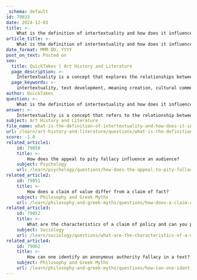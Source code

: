 ```yaml
---
_schema: default
id: 79833
date: 2024-12-03
title: >-
    What is the definition of intertextuality and how does it influence text development?
article_title: >-
    What is the definition of intertextuality and how does it influence text development?
date_format: MMM DD, YYYY
post_on_text: Posted on
seo:
  title: QuickTakes | Art History and Literature
  page_description: >-
    Intertextuality is a concept that explores the relationships between texts, emphasizing how their meanings are influenced by previous works. It shapes text development by creating deeper meanings, facilitating cultural commentary, engaging readers, and showcasing the evolution of literary forms.
  page_keywords: >-
    intertextuality, text development, meaning creation, cultural commentary, reader engagement, textual evolution, literary context, interconnectedness, references, adaptations, parodies, allusions, richer interpretation, societal issues, interactive reading experience
author: QuickTakes
question: >-
    What is the definition of intertextuality and how does it influence text development?
answer: >-
    Intertextuality is a concept that refers to the relationship between texts and the network of prior texts and discourses that influence their creation and interpretation. It challenges the idea of a single, stable text by emphasizing that all texts are interconnected and derive meaning from their relationships with other texts. This interdependence can manifest in various forms, such as references, adaptations, parodies, and allusions, which enrich the reading experience and deepen the understanding of a text.\n\nIntertextuality influences text development in several ways:\n\n1. **Meaning Creation**: Texts do not exist in isolation; they are part of a larger cultural and literary context. The meanings of a new text are shaped by its connections to previous works, allowing for a richer interpretation. For example, a novel may reference a classic work, thereby inviting readers to draw parallels and contrasts that enhance their understanding of both texts.\n\n2. **Cultural Commentary**: Through intertextuality, authors can comment on or critique existing texts and cultural narratives. This can involve reinterpreting themes, characters, or plots from earlier works, which can lead to new insights and discussions about societal issues.\n\n3. **Reader Engagement**: Intertextual references can engage readers by prompting them to recall and reflect on other texts they have encountered. This engagement can create a more interactive reading experience, as readers may find themselves making connections and drawing on their own knowledge of literature and culture.\n\n4. **Textual Evolution**: Intertextuality highlights the dynamic nature of texts, suggesting that they are constantly evolving through the influence of other works. This can lead to the adaptation and appropriation of ideas across different media, contributing to the ongoing development of literary and artistic forms.\n\nIn summary, intertextuality is a fundamental aspect of text development, as it underscores the interconnectedness of literature and culture, enriches meaning, and fosters a deeper engagement with texts.
subject: Art History and Literature
file_name: what-is-the-definition-of-intertextuality-and-how-does-it-influence-text-development.md
url: /learn/art-history-and-literature/questions/what-is-the-definition-of-intertextuality-and-how-does-it-influence-text-development
score: -1.0
related_article1:
    id: 79858
    title: >-
        How does the appeal to pity fallacy influence an audience?
    subject: Psychology
    url: /learn/psychology/questions/how-does-the-appeal-to-pity-fallacy-influence-an-audience
related_article2:
    id: 79851
    title: >-
        How does a claim of value differ from a claim of fact?
    subject: Philosophy and Greek Myths
    url: /learn/philosophy-and-greek-myths/questions/how-does-a-claim-of-value-differ-from-a-claim-of-fact
related_article3:
    id: 79852
    title: >-
        What are the characteristics of a claim of policy and can you provide an example?
    subject: Sociology
    url: /learn/sociology/questions/what-are-the-characteristics-of-a-claim-of-policy-and-can-you-provide-an-example
related_article4:
    id: 79862
    title: >-
        How can one identify an anonymous authority fallacy in a text?
    subject: Philosophy and Greek Myths
    url: /learn/philosophy-and-greek-myths/questions/how-can-one-identify-an-anonymous-authority-fallacy-in-a-text
---
```


&nbsp;